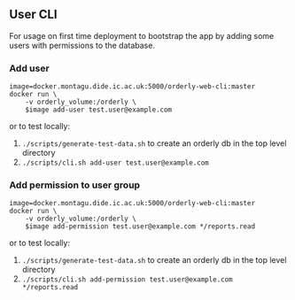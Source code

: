 ## User CLI
For usage on first time deployment to bootstrap the app by adding some users with permissions
to the database.

### Add user

    image=docker.montagu.dide.ic.ac.uk:5000/orderly-web-cli:master
    docker run \
        -v orderly_volume:/orderly \
        $image add-user test.user@example.com

or to test locally:
1. `./scripts/generate-test-data.sh` to create an orderly db in the top level directory
1. `./scripts/cli.sh add-user test.user@example.com`

### Add permission to user group

    image=docker.montagu.dide.ic.ac.uk:5000/orderly-web-cli:master
    docker run \
        -v orderly_volume:/orderly \
        $image add-permission test.user@example.com */reports.read

or to test locally:
1. `./scripts/generate-test-data.sh` to create an orderly db in the top level directory
1. `./scripts/cli.sh add-permission test.user@example.com */reports.read`
